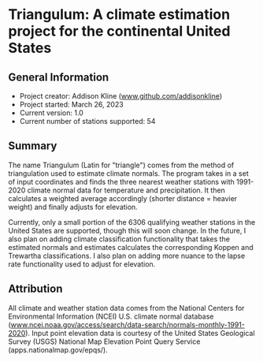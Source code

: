 # Triangulum: A climate estimation project for the continental United States
## General Information
- Project creator: Addison Kline (www.github.com/addisonkline)
- Project started: March 26, 2023
- Current version: 1.0
- Current number of stations supported: 54

## Summary
The name Triangulum (Latin for "triangle") comes from the method of triangulation used to estimate climate normals. The program takes in a set of input coordinates and finds the three nearest weather stations with 1991-2020 climate normal data for temperature and precipitation. It then calculates a weighted average accordingly (shorter distance = heavier weight) and finally adjusts for elevation. 

Currently, only a small portion of the 6306 qualifying weather stations in the United States are supported, though this will soon change. In the future, I also plan on adding climate classification functionality that takes the estimated normals and estimates calculates the corresponding Koppen and Trewartha classifications. I also plan on adding more nuance to the lapse rate functionality used to adjust for elevation.

## Attribution
All climate and weather station data comes from the National Centers for Environmental Information (NCEI) U.S. climate normal database (www.ncei.noaa.gov/access/search/data-search/normals-monthly-1991-2020). Input point elevation data is courtesy of the United States Geological Survey (USGS) National Map Elevation Point Query Service (apps.nationalmap.gov/epqs/).
